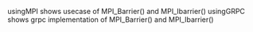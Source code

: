 usingMPI shows usecase of MPI_Barrier() and MPI_Ibarrier()
usingGRPC shows grpc implementation of MPI_Barrier() and MPI_Ibarrier()